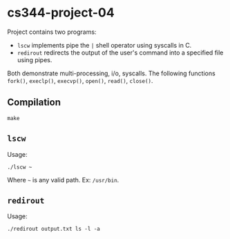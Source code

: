 # cs344-project-04

Project contains two programs:  
- `lscw` implements pipe the `|` shell operator using syscalls in C.
- `redirout` redirects the output of the user's command into a specified file using pipes.

Both demonstrate multi-processing, i/o, syscalls. The following functions `fork()`, `execlp()`, `execvp()`, `open()`, `read()`, `close()`.

## Compilation  

```
make
```

## `lscw`

Usage:  
```
./lscw ~
```
Where `~` is any valid path. Ex: `/usr/bin`.  

## `redirout`

Usage:  
```
./redirout output.txt ls -l -a
```
